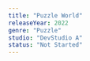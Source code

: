 ```yaml
---
title: "Puzzle World"
releaseYear: 2022
genre: "Puzzle"
studio: "DevStudio A"
status: "Not Started"
---
```

